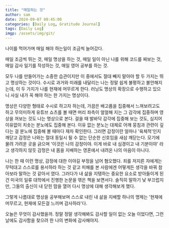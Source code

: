 ```yaml
---
title: "매일하는 것"
author: sam
date: 2024-09-07 00:45:00
categories: [Daily Log, Gratitude Journal]
tags: [Daily Log]
imgp: /assets/img/git/
---
```


나이를 먹어가며 매일 해야 하는일이 조금씩 늘어갔다.

매일 조금씩 뛰는 것, 매일 명상을 하는 것, 매일 일이 아닌 나를 위해 코드를 짜보는 것, 매일 감사 일기를 작성하는 것, 매일 영어 공부를 하는 것.

모두 나를 만들어가는 소중한 습관이지만 이 중에서도 절대 빼지 말아야 할 두 가지는 뛰고 명상하는 것이다. 수시로 과거와 미래를 내달리는 나는 정말 쉽게 불평하고 불안해지는데, 이 두 가지가 나를 현재에 머무르게 한다. 러닝도 명상의 확장으로 수행하고 있으니 사실 내가 꼭 해야 하는 한 가지는 명상이다. 

명상은 다양한 형태로 수시로 하고자 하는데, 가끔은 배고픔을 집중해서 느껴보려고도 하고 무의미하게 유튜브 쇼츠를 볼 때면 머리 좌측이 얼얼해 지는 그 감각에 집중하며 영상을 꺼보는 것도 나는 명상으로 본다. 걸을 때 발바닥 감각에 집중해 보는 것도, 심지어 이유없이 치솟는 분노에도 집중해 본다. 이유 없는 분노는 대체로 어깨 뭉침과 관련이 깊다는 걸 분노에 집중해 볼 때마다 재차 확인한다. 그러면 감정이란 얼마나 '육체적'인지 깨닫고 감정은 나와는 절대 동일시 될 수 없는 단순한 신호임을 새삼 깨닫는다. 모기에 물려 가려운 곳을 긁으며 '이것은 나의 감정이야. 이게 바로 내 심경이고 내 기분이야' 라고 생각하지 않듯 감정은 내 몸을 지배하는 영혼에서 내려온 나의 마음이 아니다. 

나는 한 때 이런 명상, 감정에 대한 이야길 부정을 넘어 혐오했다. 죄를 저지른 자에게는 무턱대고 스스로를 용서하라 하는 것 같고 피해를 본 사람에겐 어떻게든 생각을 바꿔 참아보라 말하는 것 같아서 였다. 그러다가 내 삶을 지탱하는 중요한 요소로 받아들이게 된 건 미국의 일류 대학에서 진행한 논문을 엮은 책을 보면서다. 솔직히 말하기 낯 부끄럽지만, 그들의 출신이 내 닫힌 맘을 열어 다시 명상에 대해 생각해보게 했다. 

그렇게 나름대로 명상을 공부해보며 스스로 내린 내 삶을 지배할 하나의 명제는 '현재에 머무르고, 현재에 모든걸 느끼며 감사하라'다.

오늘은 무엇이 감사했을까. 정말 정말 생각해봐도 감사할 일이 없는 오늘 이었다면, 그런 날에도 감사함을 찾으려 한 나의 변화에 감사해야지.

